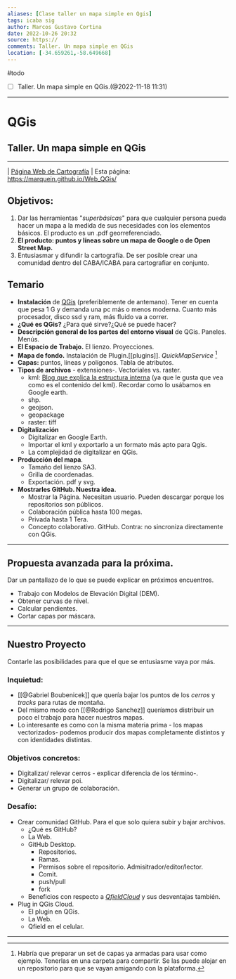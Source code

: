 ```yaml
---
aliases: [Clase taller un mapa simple en Qgis]
tags: icaba sig
author: Marcos Gustavo Cortina
date: 2022-10-26 20:32
source: https://
comments: Taller. Un mapa simple en QGis
location: [-34.659261,-58.649668]
---
```

#todo 
- [ ] Taller. Un mapa simple en QGis.(@2022-11-18 11:31)
 ___
# QGis 
## Taller. Un mapa simple en QGis
---
| [Página Web de Cartografía](www.marcosgustacocortina.com) |
Esta página: https://marquein.github.io/Web_QGis/

## Objetivos:
1. Dar las herramientas "*superbásicas*" para que cualquier persona pueda hacer un mapa a la medida de sus necesidades con los elementos básicos. El producto es un .pdf georreferenciado.
2. **El producto: puntos y líneas sobre un mapa de Google o de Open Street Map.**
3. Entusiasmar y difundir la cartografía. De ser posible crear una comunidad dentro del CABA/ICABA para cartografiar en conjunto.

## Temario 
- **Instalación** de [QGis](https://qgis.org/es/site/) (preferiblemente de antemano). Tener en cuenta que pesa 1 G y demanda una pc más o menos moderna. Cuanto más procesador, disco ssd y ram, más fluido va a correr.
- **¿Qué es QGis?** ¿Para qué sirve?¿Qué se puede hacer?
- **Descripción general de los partes del entorno visual** de QGis. Paneles. Menús.
- **El Espacio de Trabajo.** El lienzo. Proyecciones.
- **Mapa de fondo.** Instalación de Plugin.[[plugins]]. *QuickMapService* [^material]
- **Capas:** puntos, líneas y polígonos. Tabla de atributos.
- **Tipos de archivos** - extensiones-. Vectoriales vs. raster.
	- kml: [Blog que explica la estructura interna](https://developers.google.com/kml/documentation/kml_tut?hl=es) (ya que le gusta que vea como es el contenido del kml). Recordar como lo usábamos en Google earth.
	- shp.
	- geojson.
	- geopackage
	- raster: tiff
- **Digitalización**
	- Digitalizar en Google Earth.
	- Importar el kml y exportarlo a un formato más apto para Qgis.
	- La complejidad de digitalizar en QGis.
- **Producción del mapa**.
	- Tamaño del lienzo SA3.
	- Grilla de coordenadas.
	- Exportación. pdf y svg.
- **Mostrarles GitHub. Nuestra idea.**  
	- Mostrar la Página. Necesitan usuario. Pueden descargar porque los repositorios son públicos.
	- Colaboración pública hasta 100 megas.
	- Privada hasta 1 Tera.
	- Concepto colaborativo. GitHub. Contra: no sincroniza directamente con QGis.

___
## Propuesta avanzada para la próxima.
Dar un pantallazo de lo que se puede explicar en próximos encuentros.

- Trabajo con Modelos de Elevación Digital (DEM).
- Obtener curvas de nivel.
- Calcular pendientes.
- Cortar capas por máscara.

___
## Nuestro Proyecto
Contarle las posibilidades para que el que se entusiasme vaya por más.

### Inquietud:
- [[@Gabriel Boubenicek]] que quería bajar los puntos de los _cerros_ y _tracks_ para rutas de montaña.
- Del mismo modo con [[@Rodrigo Sanchez]] queríamos distribuir un poco el trabajo para hacer nuestros mapas. 
- Lo interesante es como con la misma materia prima - los mapas vectorizados- podemos producir dos mapas completamente distintos y con identidades distintas.

### Objetivos concretos:
- Digitalizar/ relevar cerros - explicar diferencia de los término-.
- Digitalizar/ relevar poi.
- Generar un grupo de colaboración.

### Desafío:
- Crear comunidad GitHub. Para el que solo quiera subir y bajar archivos. 
	- ¿Qué es GitHub?
	- La Web.
	- GitHub Desktop.
		- Repositorios.
		- Ramas.
		- Permisos sobre el repositorio. Admisitrador/editor/lector.
		- Comit.
		- push/pull
		- fork
	- Beneficios con respecto a [_QfieldCloud_](https://qfield.cloud/) y sus desventajas también.
- Plug in QGis Cloud.
	- El plugin en QGis.
	- La Web.
	- Qfield en el celular.


___
[^material]: Habría que preparar un set de capas ya armadas para usar como ejemplo. Tenerlas en una carpeta para compartir. Se las puede alojar en un repositorio para que se vayan amigando con la plataforma.